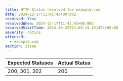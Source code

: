 ```yaml
---
title: HTTP Status resolved for example.com
date: 2024-12-17T11:42:43+00:00Z
resolved: True
resolvedWhen: 2024-12-17T11:42:43+00:00Z
resolvedStartTime: 2024-10-25T21:09:43.191474+00:00
severity: notice
affected:
  - example.com
section: issue
---
```


| Expected Statuses | Actual Status  |
|-------------------|----------------|
| 200, 301, 302 | 200 |
